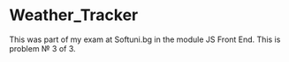 # Weather_Tracker
This was part of my exam at Softuni.bg in the module JS Front End. This is problem № 3 of 3.
